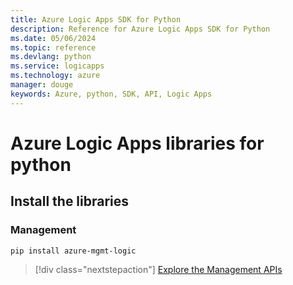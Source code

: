 ```yaml
---
title: Azure Logic Apps SDK for Python
description: Reference for Azure Logic Apps SDK for Python
ms.date: 05/06/2024
ms.topic: reference
ms.devlang: python
ms.service: logicapps
ms.technology: azure
manager: douge
keywords: Azure, python, SDK, API, Logic Apps
---
```

# Azure Logic Apps libraries for python

## Install the libraries


### Management

```bash
pip install azure-mgmt-logic
```
> [!div class="nextstepaction"]
> [Explore the Management APIs](/python/api/azure-mgmt-logic)